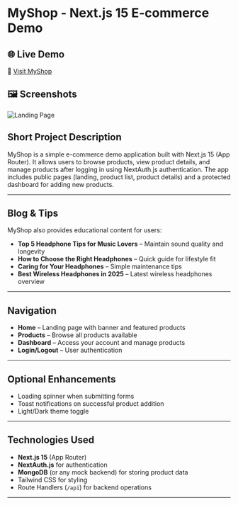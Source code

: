 # MyShop - Next.js 15 E-commerce Demo

## 🌐 Live Demo
🔗 [Visit MyShop](https://product-hunt-ruby.vercel.app/)

## 🖼 Screenshots
![Landing Page](https://i.ibb.co.com/C3vyhWbP/Screenshot-2025-08-23-060423.png)



## Short Project Description
MyShop is a simple e-commerce demo application built with Next.js 15 (App Router). It allows users to browse products, view product details, and manage products after logging in using NextAuth.js authentication. The app includes public pages (landing, product list, product details) and a protected dashboard for adding new products.

---

## Blog & Tips

MyShop also provides educational content for users:

- **Top 5 Headphone Tips for Music Lovers** – Maintain sound quality and longevity  
- **How to Choose the Right Headphones** – Quick guide for lifestyle fit  
- **Caring for Your Headphones** – Simple maintenance tips  
- **Best Wireless Headphones in 2025** – Latest wireless headphones overview  

---

## Navigation

- **Home** – Landing page with banner and featured products  
- **Products** – Browse all products available  
- **Dashboard** – Access your account and manage products  
- **Login/Logout** – User authentication  

---

## Optional Enhancements
- Loading spinner when submitting forms  
- Toast notifications on successful product addition  
- Light/Dark theme toggle  

---

## Technologies Used
- **Next.js 15** (App Router)  
- **NextAuth.js** for authentication  
- **MongoDB** (or any mock backend) for storing product data  
- Tailwind CSS for styling  
- Route Handlers (`/api`) for backend operations  

---

